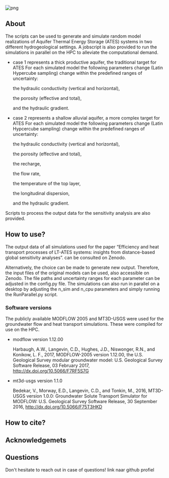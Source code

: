 ![png](https://github.com/user-attachments/assets/e360a33a-61ee-4769-9818-3097e63e58e8)


## About

The scripts can be used to generate and simulate random model realizations of Aquifer Thermal Energy Storage (ATES) systems in two different hydrogeological settings. A jobscript is also provided to run the simulations in parallel on the HPC to alleviate the computational demand.

- case 1 represents a thick productive aquifer, the traditional target for ATES
  For each simulated model the following parameters change (Latin Hypercube sampling) change within the predefined ranges of uncertainty:
  
  the hydraulic conductivity (vertical and horizontal),
  
  the porosity (effective and total),
  
  and the hydraulic gradient.
  
- case 2 represents a shallow alluvial aquifer, a more complex target for ATES
   For each simulated model the following parameters change (Latin Hypcercube sampling) change within the predefined ranges of uncertainty:
  
   the hydraulic conductivity (vertical and horizontal),
  
   the porosity (effective and total),
  
   the recharge,
  
   the flow rate,
  
   the temperature of the top layer,
  
   the longitudinal dispersion,
  
   and the hydraulic gradient.

Scripts to process the output data for the sensitivity analysis are also provided.

## How to use?

The output data of all simulations used for the paper “Efficiency and heat transport processes of LT-ATES systems: insights from distance-based global sensitivity analyses”. can be consulted on Zenodo.

Alternatively, the choice can be made to generate new output. Therefore, the input files of the original models can be used, also accessible on Zenodo.
The file paths and uncertainty ranges for each parameter can be adjusted in the config.py file.
The simulations can also run in parallel on a desktop by adjusting the n_sim and n_cpu parameters and simply running the RunParallel.py script.

### Software versions 

The publicly available MODFLOW 2005 and MT3D-USGS were used for the groundwater flow and heat transport simulations. These were compiled for use on the HPC.

  - modflow version 1.12.00
    
      Harbaugh, A.W., Langevin, C.D., Hughes, J.D., Niswonger, R.N., and Konikow, L. F., 2017, MODFLOW-2005 version 1.12.00, the U.S. Geological Survey modular groundwater        model: U.S. Geological Survey Software Release, 03 February 2017, http://dx.doi.org/10.5066/F7RF5S7G
    
  - mt3d-usgs version 1.1.0
    
      Bedekar, V., Morway, E.D., Langevin, C.D., and Tonkin, M., 2016, MT3D-USGS version 1.0.0: Groundwater Solute Transport Simulator for MODFLOW: U.S. Geological Survey         Software Release, 30 September 2016, http://dx.doi.org/10.5066/F75T3HKD


## How to cite?


## Acknowledgemets


## Questions

Don't hesitate to reach out in case of questions!
  link naar github profiel
